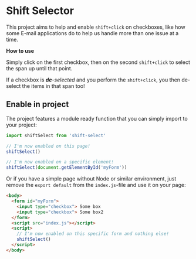 # Shift Selector

This project aims to help and enable `shift+click` on checkboxes, like how some E-mail applications do to help us handle more than one issue at a time.

**How to use**

Simply click on the first checkbox, then on the second `shift+click`  to select the span up until that point.

If a checkbox is _**de**-selected_ and you perform the `shift+click`, you then de-select the items in that span too!

## Enable in project

The project features a module ready function that you can simply import to your project:

```javascript
import shiftSelect from 'shift-select'

// I'm now enabled on this page!
shiftSelect()

// I'm now enabled on a specific element!
shiftSelect(document.getElementById('myForm'))
```

Or if you have a simple page without Node or similar environment, just remove the `export default` from the `index.js`-file and use it on your page:

```html
<body>
  <form id="myForm">
    <input type="checkbox"> Some box
    <input type="checkbox"> Some box2
  </form>
  <script src="index.js"></script>
  <script>
    // I'm now enabled on this specific form and nothing else!
    shiftSelect()
  </script>
</body>
```
